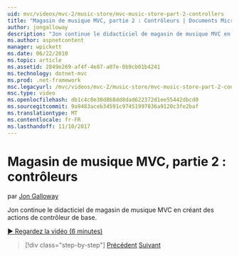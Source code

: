 ```yaml
---
uid: mvc/videos/mvc-2/music-store/mvc-music-store-part-2-controllers
title: "Magasin de musique MVC, partie 2 : Contrôleurs | Documents Microsoft"
author: jongalloway
description: "Jon continue le didacticiel de magasin de musique MVC en créant des actions de contrôleur de base."
ms.author: aspnetcontent
manager: wpickett
ms.date: 06/22/2010
ms.topic: article
ms.assetid: 2849e269-af4f-4e87-a07e-0b9cb01b4241
ms.technology: dotnet-mvc
ms.prod: .net-framework
msc.legacyurl: /mvc/videos/mvc-2/music-store/mvc-music-store-part-2-controllers
msc.type: video
ms.openlocfilehash: db1c4c0e30d868dd8dad622372d1ee55442dbcd0
ms.sourcegitcommit: 9a9483aceb34591c97451997036a9120c3fe2baf
ms.translationtype: MT
ms.contentlocale: fr-FR
ms.lasthandoff: 11/10/2017
---
```

<a name="mvc-music-store-part-2-controllers"></a>Magasin de musique MVC, partie 2 : contrôleurs
====================
par [Jon Galloway](https://github.com/jongalloway)

Jon continue le didacticiel de magasin de musique MVC en créant des actions de contrôleur de base.

[&#9654; Regardez la vidéo (6 minutes)](https://channel9.msdn.com/Blogs/ASP-NET-Site-Videos/mvc-music-store-part-2-controllers)

>[!div class="step-by-step"]
[Précédent](mvc-music-store-part-1-intro-tools-and-project-structure.md)
[Suivant](mvc-music-store-part-3-views-and-viewmodels.md)
